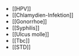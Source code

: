 - [[HPV]]
- [[Chlamydien-Infektion]]
- [[Gonorrhoe]]
- [[Syphilis]]
- [[Ulcus molle]]
- [[Tbc]]
- [[STD]]